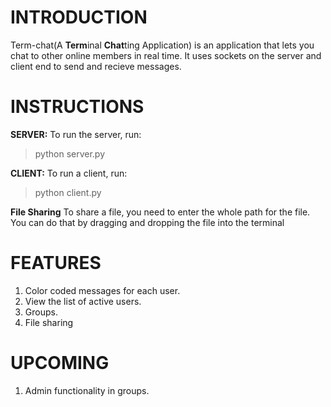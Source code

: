 # INTRODUCTION
Term-chat(A **Term**inal **Chat**ting Application) is an application that lets you chat to other online members in real time. It uses sockets on the server and client end to send and recieve messages.

# INSTRUCTIONS

**SERVER:**
To run the server, run: 
> python server.py

**CLIENT:**
To run a client, run: 
> python client.py

**File Sharing**
To share a file, you need to enter the whole path for the file. You can do that by dragging and dropping the file into the terminal

# FEATURES
1. Color coded messages for each user.
2. View the list of active users.
3. Groups.
4. File sharing

# UPCOMING
1. Admin functionality in groups.